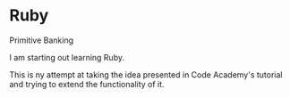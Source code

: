 # Ruby
Primitive Banking

I am starting out learning Ruby. 

This is ny attempt at taking the idea presented in Code Academy's tutorial and trying to extend the functionality of it.
